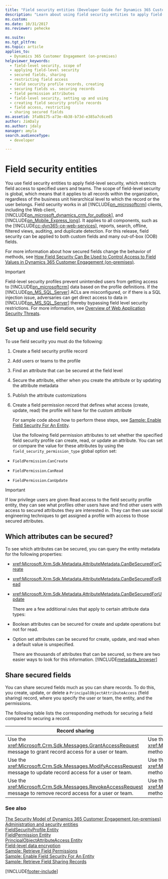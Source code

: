```yaml
---
title: "Field security entities (Developer Guide for Dynamics 365 Customer Engagement (on-premises)) | MicrosoftDocs"
description: "Learn about using field security entities to apply field-level security, which restricts field access to specified users and teams."
ms.custom: 
ms.date: 10/31/2017
ms.reviewer: pehecke

ms.suite: 
ms.tgt_pltfrm: 
ms.topic: article
applies_to: 
  - Dynamics 365 Customer Engagement (on-premises)
helpviewer_keywords: 
  - field-level security, scope of
  - applying field-level security
  - secured fields, sharing
  - restricting field access
  - field security profile records, creating
  - securing fields vs. securing records
  - field permission attributes
  - field-level security, setting up and using
  - creating field security profile records
  - field access, restricting
  - sharing secured fields
ms.assetid: 3fa8b175-a73e-4b38-b73d-e385a7c6ced5
author: JimDaly
ms.author: jdaly
manager: amyla
search.audienceType: 
  - developer

---
```

# Field security entities

You use field security entities to apply field-level security, which restricts field access to specified users and teams. The scope of field-level security is global, which means that it applies to all records within the organization, regardless of the business unit hierarchical level to which the record or the user belongs. Field security works in all [!INCLUDE[pn_microsoftcrm](../includes/pn-microsoftcrm.md)] clients, including the Web client, [!INCLUDE[pn_microsoft_dynamics_crm_for_outlook](../includes/pn-microsoft-dynamics-crm-for-outlook.md)], and [!INCLUDE[pn_Mobile_Express_long](../includes/pn-mobile-express-long.md)]. It applies to all components, such as the [!INCLUDE[cc-dyn365-ce-web-services](../includes/cc-dyn365-ce-web-services.md)], reports, search, offline, filtered views, auditing, and duplicate detection. For this release, field security can be applied to both custom fields and many out-of-box (OOB) fields.  
  
 For more information about how secured fields change the behavior of methods, see [How Field Security Can Be Used to Control Access to Field Values in Dynamics 365 Customer Engagement (on-premises)](security-dev/use-field-security-control-access-field-values.md).  
  
> [!IMPORTANT]
>  Field-level security profiles prevent unintended users from getting access to [!INCLUDE[pn_microsoftcrm](../includes/pn-microsoftcrm.md)] data based on the profile definitions. If the [!INCLUDE[pn_MS_SQL_Server](../includes/pn-ms-sql-server.md)] ACLs are misconfigured, or if there is a SQL injection issue, adversaries can get direct access to data in [!INCLUDE[pn_MS_SQL_Server](../includes/pn-ms-sql-server.md)] thereby bypassing field level security restrictions. For more information, see [Overview of Web Application Security Threats](/previous-versions/f13d73y6(v=vs.140)).  
  
<a name="bkmk_setup"></a>   
## Set up and use field security  
 To use field security you must do the following:  
  
1. Create a field security profile record  
  
2. Add users or teams to the profile  
  
3. Find an attribute that can be secured at the field level  
  
4. Secure the attribute, either when you create the attribute or by updating the attribute metadata  
  
5. Publish the attribute customizations  
  
6. Create a field permission record that defines what access (create, update, read) the profile will have for the custom attribute  
  
   For sample code about how to perform these steps, see [Sample: Enable Field Security For An Entity](sample-enable-field-security-entity.md).  
  
   Use the following field permission attributes to set whether the specified field security profile can create, read, or update an attribute. 
   You can set or compare the value for these attributes by using the `field_security_permission_type` global option set:  
  
-   `FieldPermission`.`CanCreate`  
  
-   `FieldPermission`.`CanRead`  
  
-   `FieldPermission`.`CanUpdate`  
  
> [!IMPORTANT]
>  If low privilege users are given Read access to the field security profile entity, they can see what profiles other users have and find other users with access to secured attributes they are interested in. They can then use social engineering techniques to get assigned a profile with access to those secured attributes.  
  
<a name="bkmk_whichattributes"></a>   
## Which attributes can be secured?  
 To see which attributes can be secured, you can query the entity metadata for the following properties:  
  
- <xref:Microsoft.Xrm.Sdk.Metadata.AttributeMetadata.CanBeSecuredForCreate>  
  
- <xref:Microsoft.Xrm.Sdk.Metadata.AttributeMetadata.CanBeSecuredForRead>  
  
- <xref:Microsoft.Xrm.Sdk.Metadata.AttributeMetadata.CanBeSecuredForUpdate>  
  
  There are a few additional rules that apply to certain attribute data types:  
  
- Boolean attributes can be secured for create and update operations but not for read.  
  
- Option set attributes can be secured for create, update, and read when a default value is unspecified.  
  
  There are thousands of attributes that can be secured, so there are two easier ways to look for this information. [!INCLUDE[metadata_browser](../includes/metadata-browser.md)]  
  
<a name="bkmk_sharing"></a>   
## Share secured fields  
 You can share secured fields much as you can share records. To do this, you create, update, or delete a `PrincipalObjectAttributeAccess` (field sharing) record, where you specify the user or team, the entity, and the permissions.  
  
 The following table lists the corresponding methods for securing a field compared to securing a record.  
  
|Record sharing|Field access sharing|  
|--------------------|--------------------------|  
|Use the <xref:Microsoft.Crm.Sdk.Messages.GrantAccessRequest> message to grant record access for a user or team.|Use the <xref:Microsoft.Xrm.Sdk.Messages.CreateRequest> message or the <xref:Microsoft.Xrm.Sdk.IOrganizationService>.<xref:Microsoft.Xrm.Sdk.IOrganizationService.Create*> method to grant secured field access for a user or team.|  
|Use the <xref:Microsoft.Crm.Sdk.Messages.ModifyAccessRequest> message to update record access for a user or team.|Use the <xref:Microsoft.Xrm.Sdk.Messages.UpdateRequest> message or the <xref:Microsoft.Xrm.Sdk.IOrganizationService>.<xref:Microsoft.Xrm.Sdk.IOrganizationService.Update*> method to update secured field access for a user or team.|  
|Use the <xref:Microsoft.Crm.Sdk.Messages.RevokeAccessRequest> message to remove record access for a user or team.|Use the <xref:Microsoft.Xrm.Sdk.Messages.DeleteRequest> message or the <xref:Microsoft.Xrm.Sdk.IOrganizationService>.<xref:Microsoft.Xrm.Sdk.IOrganizationService.Delete*> method to remove secured field access for a user or team.|  
  
### See also  
 [The Security Model of Dynamics 365 Customer Engagement (on-premises)](security-dev/security-model.md)   
 [Administration and security entities](administration-security-entities.md)   
 [FieldSecurityProfile Entity](entities/fieldsecurityprofile.md)   
 [FieldPermission Entity](entities/fieldpermission.md)   
 [PrincipalObjectAttributeAccess Entity](entities/principalobjectattributeaccess.md)   
 [Field-level data encryption](field-level-data-encryption.md)   
 [Sample: Retrieve Field Permissions](sample-retrieve-field-permissions.md)   
 [Sample: Enable Field Security For An Entity](sample-enable-field-security-entity.md)   
 [Sample: Retrieve Field Sharing Records](sample-retrieve-field-sharing-records.md)


[!INCLUDE[footer-include](../../../includes/footer-banner.md)]